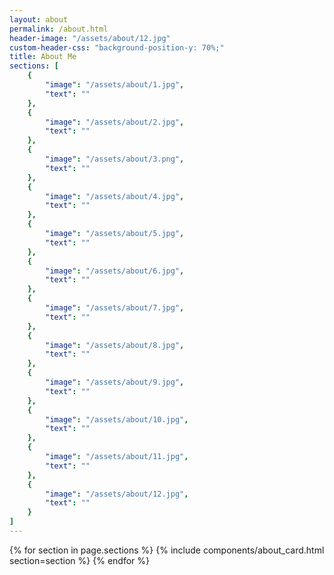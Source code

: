 ```yaml
---
layout: about
permalink: /about.html
header-image: "/assets/about/12.jpg"
custom-header-css: "background-position-y: 70%;"
title: About Me
sections: [
    {
        "image": "/assets/about/1.jpg",
        "text": ""
    },
    {
        "image": "/assets/about/2.jpg",
        "text": ""
    },
    {
        "image": "/assets/about/3.png",
        "text": ""
    },
    {
        "image": "/assets/about/4.jpg",
        "text": ""
    },
    {
        "image": "/assets/about/5.jpg",
        "text": ""
    },
    {
        "image": "/assets/about/6.jpg",
        "text": ""
    },
    {
        "image": "/assets/about/7.jpg",
        "text": ""
    },
    {
        "image": "/assets/about/8.jpg",
        "text": ""
    },
    {
        "image": "/assets/about/9.jpg",
        "text": ""
    },
    {
        "image": "/assets/about/10.jpg",
        "text": ""
    },
    {
        "image": "/assets/about/11.jpg",
        "text": ""
    },
    {
        "image": "/assets/about/12.jpg",
        "text": ""
    }
]
---
```


{% for section in page.sections %}
 {% include components/about_card.html section=section %}
{% endfor %}